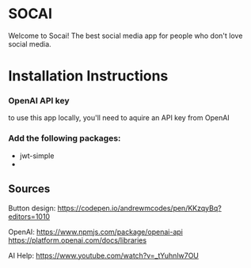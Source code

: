 # SOCAI 

Welcome to Socai! The best social media app for people who don't love social media. 


# Installation Instructions 

### OpenAI API key 
to use this app locally, you'll need to aquire an API key from OpenAI 

### Add the following packages: 
- jwt-simple 
- 



## Sources

Button design: https://codepen.io/andrewmcodes/pen/KKzqyBq?editors=1010

OpenAI: 
https://www.npmjs.com/package/openai-api
https://platform.openai.com/docs/libraries 

AI Help:
https://www.youtube.com/watch?v=_tYuhnlw7OU 